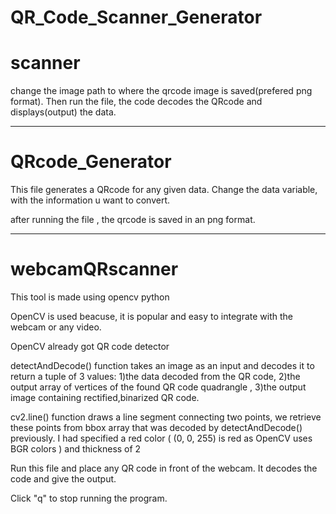 <h1> QR_Code_Scanner_Generator</h1>

# scanner 

change the image path to where the qrcode image is saved(prefered png format).
Then run the file, the code decodes the QRcode
and displays(output) the data.

-----------------------------------------------------------

# QRcode_Generator

This file generates a QRcode for any given data.
Change the data variable, with the information u want to convert.

after running the file , the qrcode is saved in an png format.

----------------------------------------------------------

# webcamQRscanner

This tool is made using opencv python

OpenCV is used beacuse, it is popular and easy to integrate with the webcam or any video.

OpenCV already got QR code detector

detectAndDecode() function takes an image as an input and decodes it to return a tuple of 3 values:
1)the data decoded from the QR code,
2)the output array of vertices of the found QR code quadrangle ,
3)the output image containing rectified,binarized QR code.

cv2.line() function draws a line segment connecting two points, we retrieve these points from bbox array that was decoded by detectAndDecode() previously.
I had specified a red color ( (0, 0, 255) is red as OpenCV uses BGR colors ) and thickness of 2

Run this file 
and place any QR code in front of the webcam.
It decodes the code and give the output.


Click "q" to stop running the program. 
